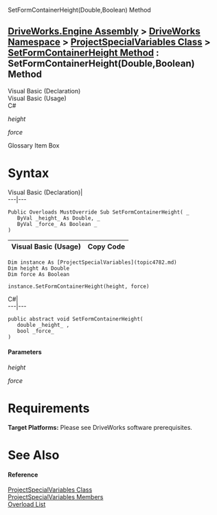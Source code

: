 SetFormContainerHeight(Double,Boolean) Method   
  
[DriveWorks.Engine Assembly](topic2156.md) > [DriveWorks Namespace](topic2159.md) > [ProjectSpecialVariables Class](topic4782.md) > [SetFormContainerHeight Method](topic4790.md) : SetFormContainerHeight(Double,Boolean) Method  
---  
  
Visual Basic (Declaration)    
Visual Basic (Usage)    
C# 

_height_
    

_force_
    

Glossary Item Box

# Syntax

Visual Basic (Declaration)|   
---|---  
      
    
    Public Overloads MustOverride Sub SetFormContainerHeight( _
       ByVal _height_ As Double, _
       ByVal _force_ As Boolean _
    )   
  
Visual Basic (Usage)| Copy Code  
---|---  
      
    
    Dim instance As [ProjectSpecialVariables](topic4782.md)
    Dim height As Double
    Dim force As Boolean
     
    instance.SetFormContainerHeight(height, force)  
  
C#|   
---|---  
      
    
    public abstract void SetFormContainerHeight( 
       double _height_ ,
       bool _force_
    )  
  
#### Parameters

 _height_
    
_force_
    

# Requirements

**Target Platforms:** Please see DriveWorks software prerequisites.

# See Also

#### Reference

[ProjectSpecialVariables Class](topic4782.md)   
[ProjectSpecialVariables Members](topic4783.md)   
[Overload List](topic4790.md)


